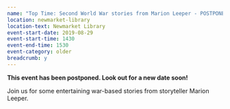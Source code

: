 ```yaml
---
name: "Top Time: Second World War stories from Marion Leeper - POSTPONED"
location: newmarket-library
location-text: Newmarket Library
event-start-date: 2019-08-29
event-start-time: 1430
event-end-time: 1530
event-category: older
breadcrumb: y
---
```


**This event has been postponed. Look out for a new date soon!**

Join us for some entertaining war-based stories from storyteller Marion Leeper.
